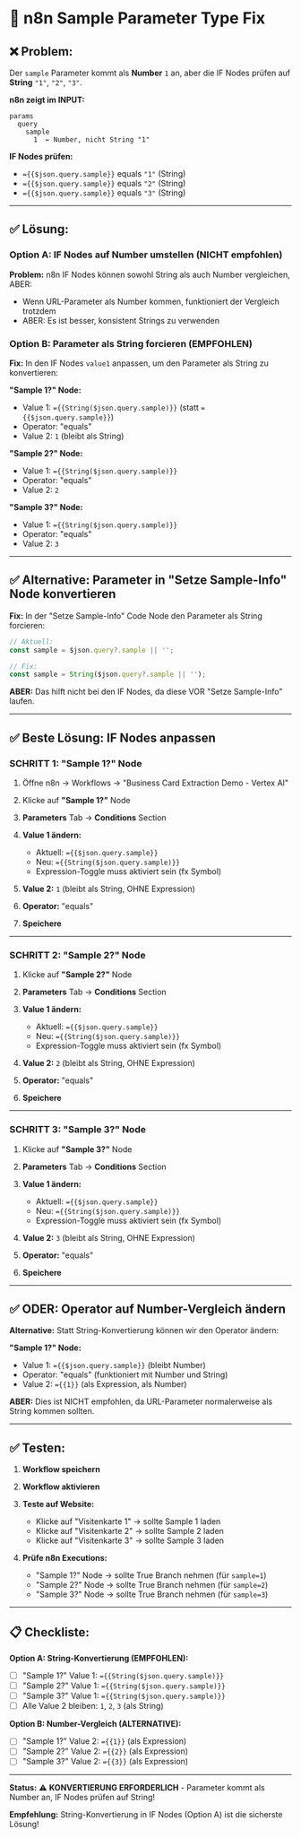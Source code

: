 # 🔧 n8n Sample Parameter Type Fix

## ❌ Problem:
Der `sample` Parameter kommt als **Number** `1` an, aber die IF Nodes prüfen auf **String** `"1"`, `"2"`, `"3"`.

**n8n zeigt im INPUT:**
```
params
  query
    sample
      1  ← Number, nicht String "1"
```

**IF Nodes prüfen:**
- `={{$json.query.sample}}` equals `"1"` (String)
- `={{$json.query.sample}}` equals `"2"` (String)
- `={{$json.query.sample}}` equals `"3"` (String)

---

## ✅ Lösung:

### Option A: IF Nodes auf Number umstellen (NICHT empfohlen)

**Problem:** n8n IF Nodes können sowohl String als auch Number vergleichen, ABER:
- Wenn URL-Parameter als Number kommen, funktioniert der Vergleich trotzdem
- ABER: Es ist besser, konsistent Strings zu verwenden

### Option B: Parameter als String forcieren (EMPFOHLEN)

**Fix:** In den IF Nodes `value1` anpassen, um den Parameter als String zu konvertieren:

**"Sample 1?" Node:**
- Value 1: `={{String($json.query.sample)}}` (statt `={{$json.query.sample}}`)
- Operator: "equals"
- Value 2: `1` (bleibt als String)

**"Sample 2?" Node:**
- Value 1: `={{String($json.query.sample)}}`
- Operator: "equals"
- Value 2: `2`

**"Sample 3?" Node:**
- Value 1: `={{String($json.query.sample)}}`
- Operator: "equals"
- Value 2: `3`

---

## ✅ Alternative: Parameter in "Setze Sample-Info" Node konvertieren

**Fix:** In der "Setze Sample-Info" Code Node den Parameter als String forcieren:

```javascript
// Aktuell:
const sample = $json.query?.sample || '';

// Fix:
const sample = String($json.query?.sample || '');
```

**ABER:** Das hilft nicht bei den IF Nodes, da diese VOR "Setze Sample-Info" laufen.

---

## ✅ Beste Lösung: IF Nodes anpassen

### SCHRITT 1: "Sample 1?" Node

1. Öffne n8n → Workflows → "Business Card Extraction Demo - Vertex AI"
2. Klicke auf **"Sample 1?"** Node
3. **Parameters** Tab → **Conditions** Section

4. **Value 1 ändern:**
   - Aktuell: `={{$json.query.sample}}`
   - Neu: `={{String($json.query.sample)}}`
   - Expression-Toggle muss aktiviert sein (fx Symbol)

5. **Value 2:** `1` (bleibt als String, OHNE Expression)
6. **Operator:** "equals"
7. **Speichere**

---

### SCHRITT 2: "Sample 2?" Node

1. Klicke auf **"Sample 2?"** Node
2. **Parameters** Tab → **Conditions** Section

3. **Value 1 ändern:**
   - Aktuell: `={{$json.query.sample}}`
   - Neu: `={{String($json.query.sample)}}`
   - Expression-Toggle muss aktiviert sein (fx Symbol)

4. **Value 2:** `2` (bleibt als String, OHNE Expression)
5. **Operator:** "equals"
6. **Speichere**

---

### SCHRITT 3: "Sample 3?" Node

1. Klicke auf **"Sample 3?"** Node
2. **Parameters** Tab → **Conditions** Section

3. **Value 1 ändern:**
   - Aktuell: `={{$json.query.sample}}`
   - Neu: `={{String($json.query.sample)}}`
   - Expression-Toggle muss aktiviert sein (fx Symbol)

4. **Value 2:** `3` (bleibt als String, OHNE Expression)
5. **Operator:** "equals"
6. **Speichere**

---

## ✅ ODER: Operator auf Number-Vergleich ändern

**Alternative:** Statt String-Konvertierung können wir den Operator ändern:

**"Sample 1?" Node:**
- Value 1: `={{$json.query.sample}}` (bleibt Number)
- Operator: "equals" (funktioniert mit Number und String)
- Value 2: `={{1}}` (als Expression, als Number)

**ABER:** Dies ist NICHT empfohlen, da URL-Parameter normalerweise als String kommen sollten.

---

## ✅ Testen:

1. **Workflow speichern**
2. **Workflow aktivieren**
3. **Teste auf Website:**
   - Klicke auf "Visitenkarte 1" → sollte Sample 1 laden
   - Klicke auf "Visitenkarte 2" → sollte Sample 2 laden
   - Klicke auf "Visitenkarte 3" → sollte Sample 3 laden

4. **Prüfe n8n Executions:**
   - "Sample 1?" Node → sollte True Branch nehmen (für `sample=1`)
   - "Sample 2?" Node → sollte True Branch nehmen (für `sample=2`)
   - "Sample 3?" Node → sollte True Branch nehmen (für `sample=3`)

---

## 📋 Checkliste:

**Option A: String-Konvertierung (EMPFOHLEN):**
- [ ] "Sample 1?" Value 1: `={{String($json.query.sample)}}`
- [ ] "Sample 2?" Value 1: `={{String($json.query.sample)}}`
- [ ] "Sample 3?" Value 1: `={{String($json.query.sample)}}`
- [ ] Alle Value 2 bleiben: `1`, `2`, `3` (als String)

**Option B: Number-Vergleich (ALTERNATIVE):**
- [ ] "Sample 1?" Value 2: `={{1}}` (als Expression)
- [ ] "Sample 2?" Value 2: `={{2}}` (als Expression)
- [ ] "Sample 3?" Value 2: `={{3}}` (als Expression)

---

**Status:** ⚠️ **KONVERTIERUNG ERFORDERLICH** - Parameter kommt als Number an, IF Nodes prüfen auf String!

**Empfehlung:** String-Konvertierung in IF Nodes (Option A) ist die sicherste Lösung!

